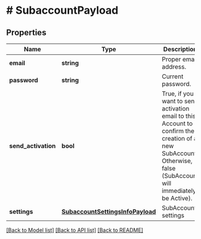 # # SubaccountPayload

## Properties

Name | Type | Description | Notes
------------ | ------------- | ------------- | -------------
**email** | **string** | Proper email address. |
**password** | **string** | Current password. |
**send_activation** | **bool** | True, if you want to send activation email to this Account to confirm the creation of a new SubAccount. Otherwise, false (SubAccount will immediately be Active). | [optional]
**settings** | [**SubaccountSettingsInfoPayload**](SubaccountSettingsInfoPayload.md) | SubAccount settings | [optional]

[[Back to Model list]](../../README.md#models) [[Back to API list]](../../README.md#endpoints) [[Back to README]](../../README.md)
